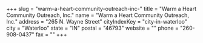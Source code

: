 +++
slug = "warm-a-heart-community-outreach-inc-"
title = "Warm a Heart Community Outreach, Inc."
name = "Warm a Heart Community Outreach, Inc."
address = "265 N. Wayne Street"
cityIndexKey = "city-in-waterloo"
city = "Waterloo"
state = "IN"
postal = "46793"
website = ""
phone = "260-908-0437"
fax = ""
+++
